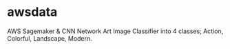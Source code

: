 # awsdata
AWS Sagemaker &amp; CNN Network Art Image Classifier into 4 classes; Action, Colorful, Landscape, Modern.
